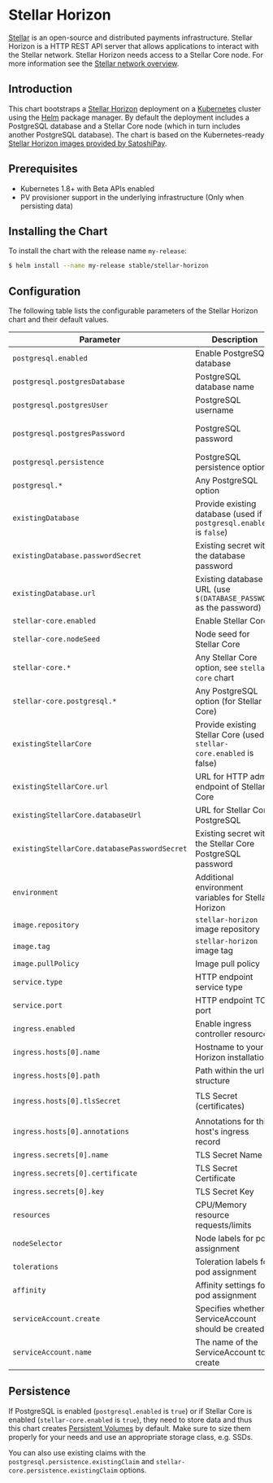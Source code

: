 # Stellar Horizon

[Stellar](https://www.stellar.org) is an open-source and distributed payments infrastructure. Stellar Horizon is a HTTP REST API server that allows applications to interact with the Stellar network. Stellar Horizon needs access to a Stellar Core node. For more information see the [Stellar network overview](https://www.stellar.org/developers/guides/get-started/).

## Introduction

This chart bootstraps a [Stellar Horizon](https://github.com/stellar/go/) deployment on a [Kubernetes](http://kubernetes.io) cluster using the [Helm](https://helm.sh) package manager. By default the deployment includes a PostgreSQL database and a Stellar Core node (which in turn includes another PostgreSQL database). The chart is based on the Kubernetes-ready [Stellar Horizon images provided by SatoshiPay](https://github.com/satoshipay/docker-stellar-horizon/).

## Prerequisites

- Kubernetes 1.8+ with Beta APIs enabled
- PV provisioner support in the underlying infrastructure (Only when persisting data)

## Installing the Chart

To install the chart with the release name `my-release`:

```bash
$ helm install --name my-release stable/stellar-horizon
```

## Configuration

The following table lists the configurable parameters of the Stellar Horizon chart and their default values.

| Parameter                                    | Description                                                            | Default                                          |
| -----------------------                      | ---------------------------------------------                          | ---------------------------------------------    |
| `postgresql.enabled`                         | Enable PostgreSQL database                                             | `true`                                           |
| `postgresql.postgresDatabase`                | PostgreSQL database name                                               | `stellar-core`                                   |
| `postgresql.postgresUser`                    | PostgreSQL username                                                    | `postgres`                                       |
| `postgresql.postgresPassword`                | PostgreSQL password                                                    | Random password (see PostgreSQL chart)           |
| `postgresql.persistence`                     | PostgreSQL persistence options                                         | See PostgreSQL chart                             |
| `postgresql.*`                               | Any PostgreSQL option                                                  | See PostgreSQL chart                             |
| `existingDatabase`                           | Provide existing database (used if `postgresql.enabled` is `false`)    |                                                  |
| `existingDatabase.passwordSecret`            | Existing secret with the database password                             | `{name: 'postgresql-horizon', value: 'password'}`|
| `existingDatabase.url`                       | Existing database URL (use `$(DATABASE_PASSWORD` as the password)      | Not set                                          |
| `stellar-core.enabled`                       | Enable Stellar Core                                                    | `true`                                           |
| `stellar-core.nodeSeed`                      | Node seed for Stellar Core                                             | Not set                                          |
| `stellar-core.*`                             | Any Stellar Core option, see `stellar-core` chart                      |                                                  |
| `stellar-core.postgresql.*`                  | Any PostgreSQL option (for Stellar Core)                               |                                                  |
| `existingStellarCore`                        | Provide existing Stellar Core (used if `stellar-core.enabled` is false)|                                                  |
| `existingStellarCore.url`                    | URL for HTTP admin endpoint of Stellar Core                            | Not set                                          |
| `existingStellarCore.databaseUrl`            | URL for Stellar Core PostgreSQL                                        | Not set                                          |
| `existingStellarCore.databasePasswordSecret` | Existing secret with the Stellar Core PostgreSQL password              | `{name: 'postgresql-core', value: 'password'}`   |
| `environment`                                | Additional environment variables for Stellar Horizon                   | `{}`                                             |
| `image.repository`                           | `stellar-horizon` image repository                                     | `satoshipay/stellar-horizon`                     |
| `image.tag`                                  | `stellar-horizon` image tag                                            | `0.14.2`                                         |
| `image.pullPolicy`                           | Image pull policy                                                      | `IfNotPresent`                                   |
| `service.type`                               | HTTP endpoint service type                                             | `ClusterIP`                                      |
| `service.port`                               | HTTP endpoint TCP port                                                 | `80`                                             |
| `ingress.enabled`                            | Enable ingress controller resource                                     | `false`                                          |
| `ingress.hosts[0].name`                      | Hostname to your Horizon installation                                  | `stellar-horizon.local`                          |
| `ingress.hosts[0].path`                      | Path within the url structure                                          | `/`                                              |
| `ingress.hosts[0].tlsSecret`                 | TLS Secret (certificates)                                              | `stellar-horizon.local-tls-secret`               |
| `ingress.hosts[0].annotations`               | Annotations for this host's ingress record                             | `[]`                                             |
| `ingress.secrets[0].name`                    | TLS Secret Name                                                        | `nil`                                            |
| `ingress.secrets[0].certificate`             | TLS Secret Certificate                                                 | `nil`                                            |
| `ingress.secrets[0].key`                     | TLS Secret Key                                                         | `nil`                                            |
| `resources`                                  | CPU/Memory resource requests/limits                                    | Requests: `512Mi` memory, `100m` CPU             |
| `nodeSelector`                               | Node labels for pod assignment                                         | {}                                               |
| `tolerations`                                | Toleration labels for pod assignment                                   | []                                               |
| `affinity`                                   | Affinity settings for pod assignment                                   | {}                                               |
| `serviceAccount.create`                      | Specifies whether a ServiceAccount should be created                   | `true`                                           |
| `serviceAccount.name`                        | The name of the ServiceAccount to create                               | Generated using the fullname template            |

## Persistence

If PostgreSQL is enabled (`postgresql.enabled` is `true`) or if Stellar Core is enabled (`stellar-core.enabled` is `true`), they need to store data and thus this chart creates [Persistent Volumes](http://kubernetes.io/docs/user-guide/persistent-volumes/) by default. Make sure to size them properly for your needs and use an appropriate storage class, e.g. SSDs.

You can also use existing claims with the `postgresql.persistence.existingClaim` and `stellar-core.persistence.existingClaim` options.
